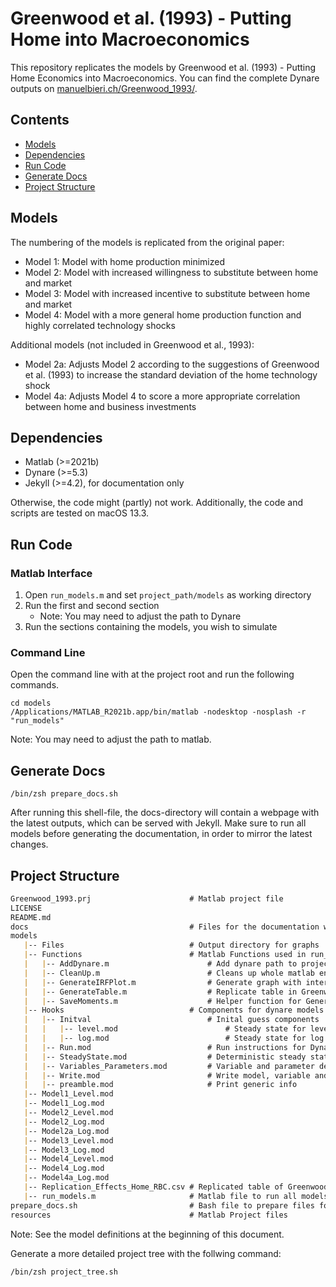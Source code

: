 # Greenwood et al. (1993) - Putting Home into Macroeconomics

This repository replicates the models by Greenwood et al. (1993) - Putting Home Economics into Macroeconomics. You can find the complete
Dynare outputs on [manuelbieri.ch/Greenwood_1993/](https://manuelbieri.ch/Greenwood_1993/).

## Contents
- [Models](#models)
- [Dependencies](#dependencies)
- [Run Code](#run-code)
- [Generate Docs](#generate-docs)
- [Project Structure](#project-structure)

## Models


The numbering of the models is replicated from the original paper:

- Model 1: Model with home production minimized
- Model 2: Model with increased willingness to substitute between home and market
- Model 3: Model with increased incentive to substitute between home and market
- Model 4: Model with a more general home production function and highly correlated technology shocks

Additional models (not included in Greenwood et al., 1993):

- Model 2a: Adjusts Model 2 according to the suggestions of Greenwood et al. (1993) to increase the standard deviation of the home technology shock
- Model 4a: Adjusts Model 4 to score a more appropriate correlation between home and business investments

## Dependencies
- Matlab (>=2021b)
- Dynare (>=5.3)
- Jekyll (>=4.2), for documentation only

Otherwise, the code might (partly) not work. Additionally, the code and scripts are tested on macOS 13.3.

## Run Code

### Matlab Interface

1. Open ```run_models.m``` and set `project_path/models` as working directory
2. Run the first and second section
    - Note: You may need to adjust the path to Dynare
3. Run the sections containing the models, you wish to simulate

### Command Line

Open the command line with at the project root and run the following commands.
```shell
cd models
/Applications/MATLAB_R2021b.app/bin/matlab -nodesktop -nosplash -r "run_models"
```
Note: You may need to adjust the path to matlab.

## Generate Docs
```shell
/bin/zsh prepare_docs.sh
```
After running this shell-file, the docs-directory will contain a webpage with the latest outputs, which can be served with
Jekyll. Make sure to run all models before generating the documentation, in order to mirror the latest changes.

## Project Structure

```markdown
Greenwood_1993.prj                      # Matlab project file
LICENSE
README.md
docs                                    # Files for the documentation website
models
   |-- Files                            # Output directory for graphs
   |-- Functions                        # Matlab Functions used in run_models.m
   |   |-- AddDynare.m                      # Add dynare path to project path
   |   |-- CleanUp.m                        # Cleans up whole matlab environment
   |   |-- GenerateIRFPlot.m                # Generate graph with interesting IRFs
   |   |-- GenerateTable.m                  # Replicate table in Greenwood et al. (1993)
   |   |-- SaveMoments.m                    # Helper function for GenerateTable.m
   |-- Hooks                            # Components for dynare models (reusable)
   |   |-- Initval                          # Inital guess components
   |   |   |-- level.mod                        # Steady state for level models
   |   |   |-- log.mod                          # Steady state for log models
   |   |-- Run.mod                          # Run instructions for Dynare
   |   |-- SteadyState.mod                  # Deterministic steady state
   |   |-- Variables_Parameters.mod         # Variable and parameter definitions
   |   |-- Write.mod                        # Write model, variable and parameter definitions to latex
   |   |-- preamble.mod                     # Print generic info
   |-- Model1_Level.mod
   |-- Model1_Log.mod
   |-- Model2_Level.mod
   |-- Model2_Log.mod
   |-- Model2a_Log.mod
   |-- Model3_Level.mod
   |-- Model3_Log.mod
   |-- Model4_Level.mod
   |-- Model4_Log.mod
   |-- Model4a_Log.mod
   |-- Replication_Effects_Home_RBC.csv # Replicated table of Greenwood et al. (1993)
   |-- run_models.m                     # Matlab file to run all models and functions
prepare_docs.sh                         # Bash file to prepare files for documentation website
resources                               # Matlab Project files
```
Note: See the model definitions at the beginning of this document.

Generate a more detailed project tree with the follwing command:
```shell
/bin/zsh project_tree.sh
```
